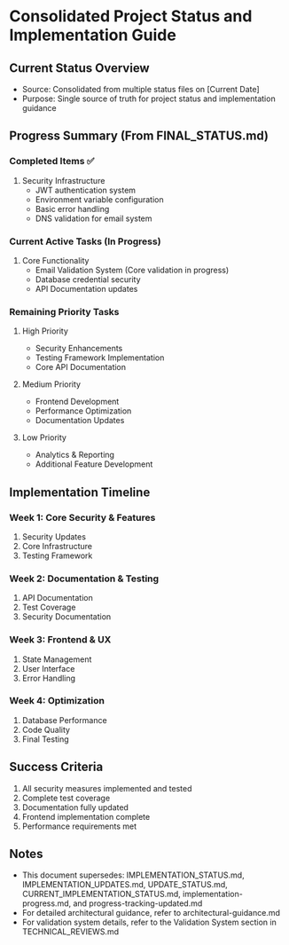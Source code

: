 # Consolidated Project Status and Implementation Guide

## Current Status Overview
- Source: Consolidated from multiple status files on [Current Date]
- Purpose: Single source of truth for project status and implementation guidance

## Progress Summary (From FINAL_STATUS.md)
### Completed Items ✅
1. Security Infrastructure
   - JWT authentication system
   - Environment variable configuration
   - Basic error handling
   - DNS validation for email system

### Current Active Tasks (In Progress)
1. Core Functionality
   - Email Validation System (Core validation in progress)
   - Database credential security
   - API Documentation updates

### Remaining Priority Tasks
1. High Priority
   - Security Enhancements
   - Testing Framework Implementation
   - Core API Documentation

2. Medium Priority
   - Frontend Development
   - Performance Optimization
   - Documentation Updates

3. Low Priority
   - Analytics & Reporting
   - Additional Feature Development

## Implementation Timeline
### Week 1: Core Security & Features
1. Security Updates
2. Core Infrastructure
3. Testing Framework

### Week 2: Documentation & Testing
1. API Documentation
2. Test Coverage
3. Security Documentation

### Week 3: Frontend & UX
1. State Management
2. User Interface
3. Error Handling

### Week 4: Optimization
1. Database Performance
2. Code Quality
3. Final Testing

## Success Criteria
1. All security measures implemented and tested
2. Complete test coverage
3. Documentation fully updated
4. Frontend implementation complete
5. Performance requirements met

## Notes
- This document supersedes: IMPLEMENTATION_STATUS.md, IMPLEMENTATION_UPDATES.md, UPDATE_STATUS.md, CURRENT_IMPLEMENTATION_STATUS.md, implementation-progress.md, and progress-tracking-updated.md
- For detailed architectural guidance, refer to architectural-guidance.md
- For validation system details, refer to the Validation System section in TECHNICAL_REVIEWS.md